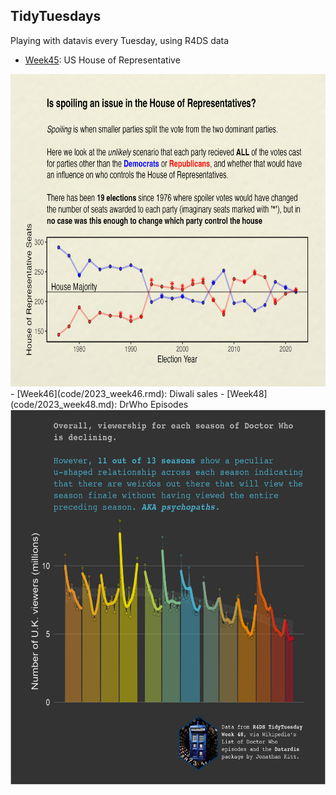 ## TidyTuesdays

Playing with datavis every Tuesday, using R4DS data

- [Week45](code/2023_week45.md): US House of Representative  
<img src="figures/week_45.jpg" width="600" height="500">
- [Week46](code/2023_week46.rmd): Diwali sales
- [Week48](code/2023_week48.md): DrWho Episodes  
<img src="figures/week_48.jpg" width="600" height="600">


